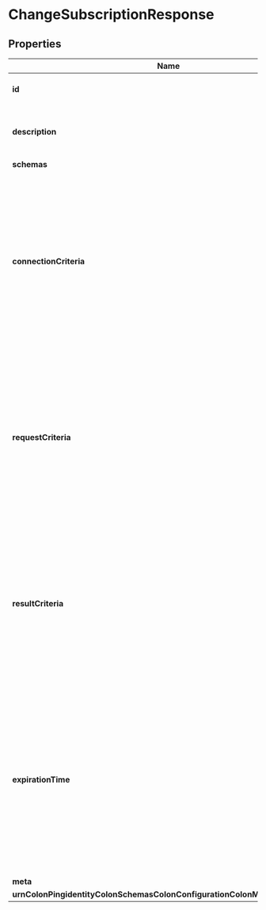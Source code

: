 

# ChangeSubscriptionResponse


## Properties

| Name | Type | Description | Notes |
|------------ | ------------- | ------------- | -------------|
|**id** | **String** | Name of the Change Subscription |  |
|**description** | **String** | A description for this Change Subscription |  [optional] |
|**schemas** | **List&lt;EnumchangeSubscriptionSchemaUrn&gt;** |  |  [optional] |
|**connectionCriteria** | **String** | Specifies a set of connection criteria that must match the client connection associated with an operation in order for that operation to be processed by a change subscription handler. |  [optional] |
|**requestCriteria** | **String** | Specifies a set of request criteria that must match the request associated with an operation in order for that operation to be processed by a change subscription handler. |  [optional] |
|**resultCriteria** | **String** | Specifies a set of result criteria that must match the result associated with an operation in order for that operation to be processed by a change subscription handler. |  [optional] |
|**expirationTime** | **String** | Specifies a timestamp that provides an expiration time for this change subscription. If an expiration time is provided, then the change subscription will not be active after that time has passed. |  [optional] |
|**meta** | [**MetaMeta**](MetaMeta.md) |  |  [optional] |
|**urnColonPingidentityColonSchemasColonConfigurationColonMessagesColon20** | [**MetaUrnPingidentitySchemasConfigurationMessages20**](MetaUrnPingidentitySchemasConfigurationMessages20.md) |  |  [optional] |



